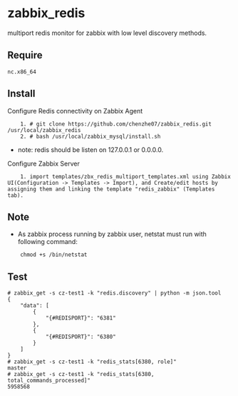 # zabbix_redis
  multiport redis monitor for zabbix with low level discovery methods.

## Require
    nc.x86_64

## Install

Configure Redis connectivity on Zabbix Agent

```
    1. # git clone https://github.com/chenzhe07/zabbix_redis.git /usr/local/zabbix_redis
    2. # bash /usr/local/zabbix_mysql/install.sh
```

* note: redis should be listen on 127.0.0.1 or 0.0.0.0.

Configure Zabbix Server
    
```
    1. import templates/zbx_redis_multiport_templates.xml using Zabbix UI(Configuration -> Templates -> Import), and Create/edit hosts by assigning them and linking the template "redis_zabbix" (Templates tab).
```

## Note

* As zabbix process running by zabbix user, netstat must run with following command:
```
    chmod +s /bin/netstat
```

## Test

```
# zabbix_get -s cz-test1 -k "redis.discovery" | python -m json.tool
{
    "data": [
        {
            "{#REDISPORT}": "6381"
        }, 
        {
            "{#REDISPORT}": "6380"
        }
    ]
}
# zabbix_get -s cz-test1 -k "redis_stats[6380, role]"
master
# zabbix_get -s cz-test1 -k "redis_stats[6380, total_commands_processed]"
5958568
```
